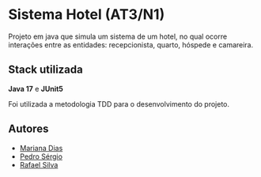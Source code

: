 # Sistema Hotel (AT3/N1)

Projeto em java que simula um sistema de um hotel, no qual ocorre interações entre as entidades: recepcionista, quarto, hóspede e camareira.

## Stack utilizada

**Java 17** e **JUnit5**

Foi utilizada a metodologia TDD para o desenvolvimento do projeto.


## Autores

- [Mariana Dias](https://github.com/MarianaDiasA)
- [Pedro Sérgio](https://github.com/PedronsWhi)
- [Rafael Silva](github.com/Rasads7)
